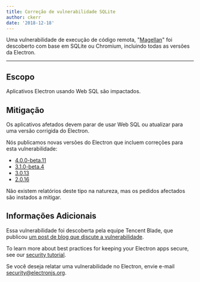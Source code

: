 ```yaml
---
title: Correção de vulnerabilidade SQLite
author: ckerr
date: '2018-12-18'
---
```


Uma vulnerabilidade de execução de código remota, "[Magellan](https://blade.tencent.com/magellan/index_en.html)" foi descoberto com base em SQLite ou Chromium, incluindo todas as versões da Electron.

---

## Escopo

Aplicativos Electron usando Web SQL são impactados.


## Mitigação

Os aplicativos afetados devem parar de usar Web SQL ou atualizar para uma versão corrigida do Electron.

Nós publicamos novas versões do Electron que incluem correções para esta vulnerabilidade:
  * [4.0.0-beta.11](https://github.com/electron/electron/releases/tag/v4.0.0-beta.11)
  * [3.1.0-beta.4](https://github.com/electron/electron/releases/tag/v3.1.0-beta.4)
  * [3.0.13](https://github.com/electron/electron/releases/tag/v3.0.13)
  * [2.0.16](https://github.com/electron/electron/releases/tag/v2.0.16)

Não existem relatórios deste tipo na natureza, mas os pedidos afectados são instados a mitigar.

## Informações Adicionais

Essa vulnerabilidade foi descoberta pela equipe Tencent Blade, que publicou [um post de blog que discute a vulnerabilidade](https://blade.tencent.com/magellan/index_en.html).

To learn more about best practices for keeping your Electron apps secure, see our [security tutorial][].

Se você deseja relatar uma vulnerabilidade no Electron, envie e-mail security@electronjs.org.

[security tutorial]: https://electronjs.org/docs/tutorial/security
